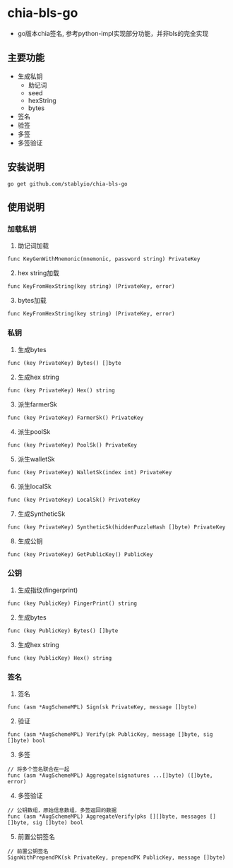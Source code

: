 # chia-bls-go
- go版本chia签名, 参考python-impl实现部分功能，并非bls的完全实现

## 主要功能
- 生成私钥
  - 助记词
  - seed
  - hexString
  - bytes
- 签名
- 验签
- 多签
- 多签验证

## 安装说明
```
go get github.com/stablyio/chia-bls-go
```

## 使用说明
### 加载私钥
1. 助记词加载
```
func KeyGenWithMnemonic(mnemonic, password string) PrivateKey
```
2. hex string加载
```
func KeyFromHexString(key string) (PrivateKey, error)
```
3. bytes加载
```
func KeyFromHexString(key string) (PrivateKey, error)
```
### 私钥
1. 生成bytes
```
func (key PrivateKey) Bytes() []byte
```
2. 生成hex string
```
func (key PrivateKey) Hex() string
```
3. 派生farmerSk
```
func (key PrivateKey) FarmerSk() PrivateKey
```
4. 派生poolSk
```
func (key PrivateKey) PoolSk() PrivateKey 
```
5. 派生walletSk
```
func (key PrivateKey) WalletSk(index int) PrivateKey
```
6. 派生localSk
```
func (key PrivateKey) LocalSk() PrivateKey
```
7. 生成SyntheticSk
```
func (key PrivateKey) SyntheticSk(hiddenPuzzleHash []byte) PrivateKey
```
8. 生成公钥
```
func (key PrivateKey) GetPublicKey() PublicKey
```

### 公钥
1. 生成指纹(fingerprint)
```
func (key PublicKey) FingerPrint() string
```
2. 生成bytes
```
func (key PublicKey) Bytes() []byte
```
3. 生成hex string
```
func (key PublicKey) Hex() string
```

### 签名
1. 签名
```
func (asm *AugSchemeMPL) Sign(sk PrivateKey, message []byte)
```
2. 验证
```
func (asm *AugSchemeMPL) Verify(pk PublicKey, message []byte, sig []byte) bool
```
3. 多签
```
// 将多个签名联合在一起
func (asm *AugSchemeMPL) Aggregate(signatures ...[]byte) ([]byte, error)
```
4. 多签验证
```
// 公钥数组，原始信息数组，多签返回的数据
func (asm *AugSchemeMPL) AggregateVerify(pks [][]byte, messages [][]byte, sig []byte) bool
```
5. 前置公钥签名
```
// 前置公钥签名
SignWithPrependPK(sk PrivateKey, prependPK PublicKey, message []byte)
```